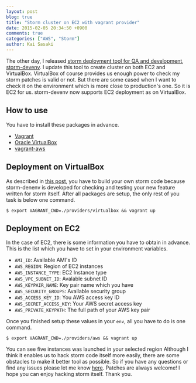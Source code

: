 ```yaml
---
layout: post
blog: true
title: "Storm cluster on EC2 with vagrant provider"
date: 2015-02-05 20:34:50 +0900
comments: true
categories: ["AWS", "Storm"]
author: Kai Sasaki
---
```


The other day, I released [storm deployment tool for QA and development](https://github.com/Lewuathe/storm-devenv), [storm-devenv](https://github.com/Lewuathe/storm-devenv). I update this tool to create cluster on both EC2 and VirtualBox. VirtualBox of course provides us enough
power to check my storm patches is valid or not. But there are some cased when I want to check it on the environment which
is more close to production's one. So it is EC2 for us. storm-devenv now supports EC2 deployment as on VirtualBox.

<!-- more -->

## How to use

You have to install these packages in advance.

* [Vagrant](https://www.vagrantup.com/)
* [Oracle VirtualBox](https://www.virtualbox.org/)
* [vagrant-aws](https://github.com/mitchellh/vagrant-aws)

## Deployment on VirtualBox

As described in [this post](http://www.lewuathe.com/blog/2015/01/16/your-own-cluster-with-storm-devenv/), you have to
build your own storm code because storm-denenv is developed for checking and testing your new feature written for storm itself.
After all packages are setup, the only rest of you task is below one command.

```
$ export VAGRANT_CWD=./providers/virtualbox && vagrant up
```

## Deployment on EC2

In the case of EC2, there is some information you have to obtain in advance. This is the list which you have to set in your environment variables.

* `AMI_ID`: Available AMI's ID
* `AWS_REGION`: Region of EC2 instances
* `AWS_INSTANCE_TYPE`: EC2 Instance type
* `AWS_VPC_SUBNET_ID`: Avalable subnet ID
* `AWS_KEYPAIR_NAME`: Key pair name which you have
* `AWS_SECURITY_GROUPS`: Available security group
* `AWS_ACCESS_KEY_ID`: You AWS access key ID
* `AWS_SECRET_ACCESS_KEY`: Your AWS secret access key
* `AWS_PRIVATE_KEYPATH`: The full path of your AWS key pair

Once you finished setup these values in your `env`, all you have to do is one command.

```
$ export VAGRANT_CWD=./providers/aws && vagrant up
```

You can see five instances was launched in your selected region
Although I think it enables us to hack storm code itself more easily, there are some obstacles to make it better tool as possible. So if you have any questions or find any issues please let me know [here](https://github.com/Lewuathe/storm-devenv/issues). Patches are always welcome!
I hope you can enjoy hacking storm itself. Thank you.
